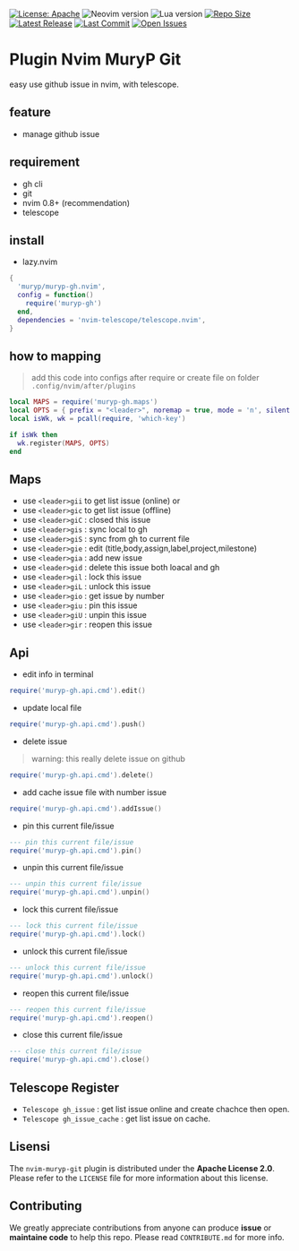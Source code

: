 [![License: Apache](https://img.shields.io/badge/License-Apache-blue.svg)](https://opensource.org/licenses/Apache-2.0)
![Neovim version](https://img.shields.io/badge/Neovim-0.8.x-green.svg)
![Lua version](https://img.shields.io/badge/Lua-5.4-yellow.svg)
[![Repo Size](https://img.shields.io/github/repo-size/muryp/muryp-gh.nvim)](https://github.com/muryp/muryp-gh.nvim)
[![Latest Release](https://img.shields.io/github/release/muryp/muryp-gh.nvim)](https://github.com/muryp/muryp-gh.nvim/releases/latest)
[![Last Commit](https://img.shields.io/github/last-commit/muryp/muryp-gh.nvim)](https://github.com/muryp/muryp-gh.nvim/commits/master)
[![Open Issues](https://img.shields.io/github/issues/muryp/muryp-gh.nvim)](https://github.com/muryp/muryp-gh.nvim/issues)
# Plugin Nvim MuryP Git
easy use github issue in nvim, with telescope.
## feature
- manage github issue
## requirement
- gh cli
- git
- nvim 0.8+ (recommendation)
- telescope
## install
- lazy.nvim
```lua
{
  'muryp/muryp-gh.nvim',
  config = function()
    require('muryp-gh')
  end,
  dependencies = 'nvim-telescope/telescope.nvim',
}
```
## how to mapping
> add this code into configs after require or create file on folder `.config/nvim/after/plugins`
```lua
local MAPS = require('muryp-gh.maps')
local OPTS = { prefix = "<leader>", noremap = true, mode = 'n', silent = true }
local isWk, wk = pcall(require, 'which-key')

if isWk then
  wk.register(MAPS, OPTS)
end
```

## Maps
- use `<leader>gii` to get list issue (online)
or
- use `<leader>gic` to get list issue (offline)
- use `<leader>giC` : closed this issue
- use `<leader>gis` : sync local to gh
- use `<leader>giS` : sync from gh to current file
- use `<leader>gie` : edit (title,body,assign,label,project,milestone)
- use `<leader>gia` : add new issue
- use `<leader>gid` : delete this issue both loacal and gh
- use `<leader>gil` : lock this issue
- use `<leader>giL` : unlock this issue
- use `<leader>gio` : get issue by number
- use `<leader>giu` : pin this issue
- use `<leader>giU` : unpin this issue
- use `<leader>gir` : reopen this issue

## Api
- edit info in terminal
```lua
require('muryp-gh.api.cmd').edit()
```
- update local file
```lua
require('muryp-gh.api.cmd').push()
```
- delete issue
> warning: this really delete issue on github
```lua
require('muryp-gh.api.cmd').delete()
```
- add cache issue file with number issue
```lua
require('muryp-gh.api.cmd').addIssue()
```
- pin this current file/issue
```lua
--- pin this current file/issue
require('muryp-gh.api.cmd').pin()
```
- unpin this current file/issue
```lua
--- unpin this current file/issue
require('muryp-gh.api.cmd').unpin()
```
- lock this current file/issue
```lua
--- lock this current file/issue
require('muryp-gh.api.cmd').lock()
```
- unlock this current file/issue
```lua
--- unlock this current file/issue
require('muryp-gh.api.cmd').unlock()
```
- reopen this current file/issue
```lua
--- reopen this current file/issue
require('muryp-gh.api.cmd').reopen()
```
- close this current file/issue
```lua
--- close this current file/issue
require('muryp-gh.api.cmd').close()
```

## Telescope Register
- `Telescope gh_issue` : get list issue online and create chachce then open.
- `Telescope gh_issue_cache` : get list issue on cache.

## Lisensi
The `nvim-muryp-git` plugin is distributed under the **Apache License 2.0**. Please refer to the `LICENSE` file for more information about this license.

## Contributing
We greatly appreciate contributions from anyone can produce **issue** or **maintaine code** to help this repo. Please read `CONTRIBUTE.md` for more info.